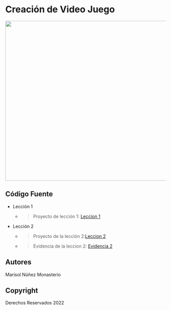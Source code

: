 # Creación de Video Juego
<p align="center">
    <img src="https://i.pinimg.com/564x/b3/6b/7c/b36b7c9c4ad5e3d20e302d6216623091.jpg" alt="Logo" width=1200 height=500>


## Código Fuente

* Lección 1
  * > Proyecto de lección 1: [Leccion 1](https://github.com/Maiz28/Creacion-Videojuegos/blob/main/Lecciones/Paquetes/Prototio1.unitypackage)
* Lección 2
  * > Proyecto de la lección 2:[Leccion 2](https://github.com/Maiz28/Creacion-Videojuegos/blob/main/Lecciones/Paquetes/Ejercicio%202.unitypackage)
  * > Evidencia de la leccion 2: [Evidencia 2](https://github.com/Maiz28/Creacion-Videojuegos/blob/main/Lecciones/Evidencia/Evidencia%202.docx)


## Autores
Marisol Núñez Monasterio 

## Copyright
Derechos Reservados 2022

